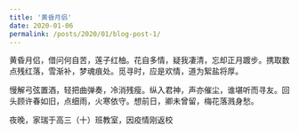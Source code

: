 ```yaml
---
title: '黄昏月侣'
date: 2020-01-06
permalink: /posts/2020/01/blog-post-1/
---
```


黄昏月侣，借问何自苦，莲子红柚。花自多情，疑我凄清，忘却正月踱步。携取数点残红落，雪渐补，梦魂痕处。觅寻时，应是欢情，道为絮盐将厚。

慢解弓弦置酒，轻把曲弹奏，冷消残瘦。纵入君神，声亦催尘，谁堪听而寻友。回头顾许春如旧，点细雨，火寒依守。想前日，卿未曾留，梅花落溅身愁。

夜晚，家瑞于高三（十）班教室，因疫情刚返校
